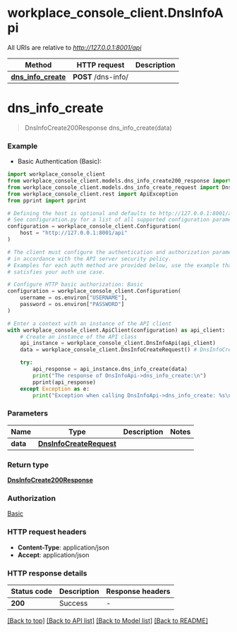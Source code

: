 # workplace_console_client.DnsInfoApi

All URIs are relative to *http://127.0.0.1:8001/api*

Method | HTTP request | Description
------------- | ------------- | -------------
[**dns_info_create**](DnsInfoApi.md#dns_info_create) | **POST** /dns-info/ | 


# **dns_info_create**
> DnsInfoCreate200Response dns_info_create(data)

### Example

* Basic Authentication (Basic):

```python
import workplace_console_client
from workplace_console_client.models.dns_info_create200_response import DnsInfoCreate200Response
from workplace_console_client.models.dns_info_create_request import DnsInfoCreateRequest
from workplace_console_client.rest import ApiException
from pprint import pprint

# Defining the host is optional and defaults to http://127.0.0.1:8001/api
# See configuration.py for a list of all supported configuration parameters.
configuration = workplace_console_client.Configuration(
    host = "http://127.0.0.1:8001/api"
)

# The client must configure the authentication and authorization parameters
# in accordance with the API server security policy.
# Examples for each auth method are provided below, use the example that
# satisfies your auth use case.

# Configure HTTP basic authorization: Basic
configuration = workplace_console_client.Configuration(
    username = os.environ["USERNAME"],
    password = os.environ["PASSWORD"]
)

# Enter a context with an instance of the API client
with workplace_console_client.ApiClient(configuration) as api_client:
    # Create an instance of the API class
    api_instance = workplace_console_client.DnsInfoApi(api_client)
    data = workplace_console_client.DnsInfoCreateRequest() # DnsInfoCreateRequest | 

    try:
        api_response = api_instance.dns_info_create(data)
        print("The response of DnsInfoApi->dns_info_create:\n")
        pprint(api_response)
    except Exception as e:
        print("Exception when calling DnsInfoApi->dns_info_create: %s\n" % e)
```



### Parameters


Name | Type | Description  | Notes
------------- | ------------- | ------------- | -------------
 **data** | [**DnsInfoCreateRequest**](DnsInfoCreateRequest.md)|  | 

### Return type

[**DnsInfoCreate200Response**](DnsInfoCreate200Response.md)

### Authorization

[Basic](../README.md#Basic)

### HTTP request headers

 - **Content-Type**: application/json
 - **Accept**: application/json

### HTTP response details

| Status code | Description | Response headers |
|-------------|-------------|------------------|
**200** | Success |  -  |

[[Back to top]](#) [[Back to API list]](../README.md#documentation-for-api-endpoints) [[Back to Model list]](../README.md#documentation-for-models) [[Back to README]](../README.md)

